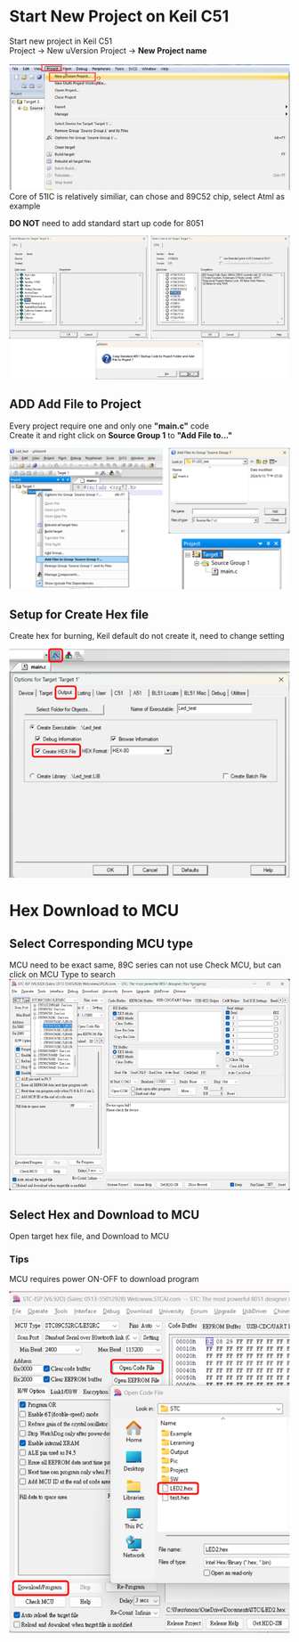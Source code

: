 # Start New Project on Keil C51

Start new project in Keil C51  
Project → New uVersion Project → **New Project name**  
    
<img src="./Image/01.NewProject.png">    
Core of 51IC is relatively similiar, can chose and 89C52 chip, select Atml as example
  
**DO NOT** need to add standard start up code for 8051  
    
<img src="./Image/02.SelectIC.png">  
  
## ADD Add File to Project
Every project require one and only one **"main.c"** code  
Create it and right click on **Source Group 1** to **"Add File to..."**

  <img src="./Image/03.AddMain.png">  

## Setup for Create Hex file
  
Create hex for burning, Keil default do not create it, need to change setting
  
  <img src="./Image/04.CreatHex.png">  

# Hex Download to MCU
## Select Corresponding MCU type  

MCU need to be exact same, 89C series can not use Check MCU, but can click on MCU Type to search  
  <img src="./Image/05.ISP_IC_Select.png">  

## Select Hex and Download to MCU
Open target hex file, and Download to MCU  
  
###  **Tips**
MCU requires power ON-OFF to download program
  
  <img src="./Image/06.SelectHex_Burn.png">  
